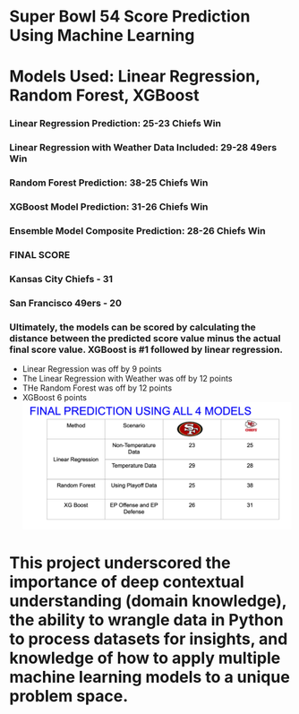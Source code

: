# Super Bowl 54 Score Prediction Using Machine Learning
# Models Used: Linear Regression, Random Forest, XGBoost


### Linear Regression Prediction: 25-23 Chiefs Win
### Linear Regression with Weather Data Included: 29-28 49ers Win
### Random Forest Prediction: 38-25 Chiefs Win
### XGBoost Model Prediction: 31-26 Chiefs Win
### Ensemble Model Composite Prediction: 28-26 Chiefs Win  
### FINAL SCORE
### Kansas City Chiefs - 31 
### San Francisco 49ers - 20

### Ultimately, the models can be scored by calculating the distance between the predicted score value minus the actual final score value. XGBoost is #1 followed by linear regression. 
* Linear Regression was off by 9 points
* The Linear Regression with Weather was off by 12 points
* THe Random Forest was off by 12 points
* XGBoost 6 points
![Drag Racing](output_prediction_image.png)


# This project underscored the importance of deep contextual understanding (domain knowledge), the ability to wrangle data in Python to process datasets for insights, and knowledge of how to apply multiple machine learning models to a unique problem space. 
